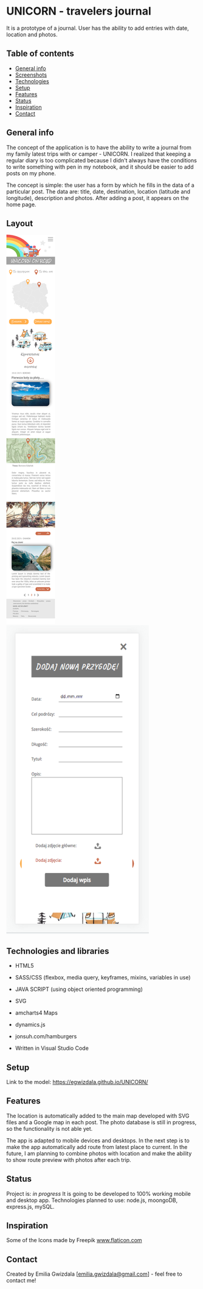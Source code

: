 # UNICORN - travelers journal
It is a prototype of a journal. User has the ability to add entries with date, location and photos. 

## Table of contents
* [General info](#general-info)
* [Screenshots](#screenshots)
* [Technologies](#technologies)
* [Setup](#setup)
* [Features](#features)
* [Status](#status)
* [Inspiration](#inspiration)
* [Contact](#contact)

## General info
The concept of the application is to have the ability to write a journal from my family latest trips with or camper - UNICORN. I realized that keeping a regular diary is too complicated because I didn't always have the conditions to write something with pen in my notebook, and it should be easier to add posts on my phone. 

The concept is simple: the user has a form by which he fills in the data of a particular post. The data are: title, date, destination, location (latitude and longitude), description and photos. After adding a post, it appears on the home page.

## Layout
![MobileScreen](/img/mobile.png)
![FormScreen](/img/form.png)

## Technologies and libraries
* HTML5
* SASS/CSS (flexbox, media query, keyframes, mixins, variables in use)
* JAVA SCRIPT (using object oriented programming)
* SVG
* amcharts4 Maps
* dynamics.js
* jonsuh.com/hamburgers

* Written in Visual Studio Code

## Setup
Link to the model:
https://egwizdala.github.io/UNICORN/

## Features
The location is automatically added to the main map developed with SVG files and a Google map in each post. The photo database is still in progress, so the functionality is not able yet. 

The app is adapted to mobile devices and desktops. In the next step is to make the app automatically add route from latest place to current. In the future, I am planning to combine photos with location and make the ability to show route preview with photos after each trip. 

## Status
Project is: _in progress_
It is going to be developed to 100% working mobile and desktop app. Technologies planned to use: node.js, moongoDB, express.js, mySQL.

## Inspiration
Some of the Icons made by Freepik www.flaticon.com

## Contact
Created by Emilia Gwizdala [emilia.gwizdala@gmail.com] - feel free to contact me!
